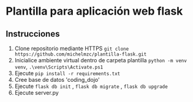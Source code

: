 # Plantilla para aplicación web flask

## Instrucciones

1. Clone repositorio mediante HTTPS `git clone https://github.com/michelmzc/plantilla-flask.git`
2. Inicialice ambiente virtual dentro de carpeta plantilla `python -m venv venv`, `.\venv\Scripts\Activate.ps1`
3. Ejecute `pip install -r requirements.txt`
4. Cree base de datos 'coding_dojo'
5. Ejecute `flask db init` , `flask db migrate` , `flask db upgrade`
6. Ejecute server.py